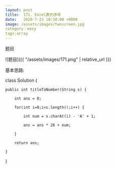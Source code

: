 ```yaml
---
layout: post
title:  171. Excel表列序号
date:   2020-7-23 18:30:00 +0000
image: /assets/images/twoscreen.jpg
category：easy
tags:array
---
```

题目

![题目]({{ "/assets/images/171.png" | relative_url }})



基本思路:

class Solution {

    public int titleToNumber(String s) {
	
        int ans = 0;
		
        for(int i=0;i<s.length();i++) {
		
            int num = s.charAt(i) - 'A' + 1;
			
            ans = ans * 26 + num;
			
        }
		
        return ans;
		
    }
	
}



